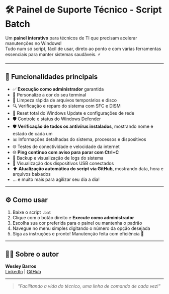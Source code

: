 # 🛠️ Painel de Suporte Técnico - Script Batch

Um **painel interativo** para técnicos de TI que precisam acelerar manutenções no Windows!  
Tudo num só script, fácil de usar, direto ao ponto e com várias ferramentas essenciais para manter sistemas saudáveis. ⚡

---

## 🚀 Funcionalidades principais

- ✅ **Execução como administrador** garantida  
- 🎨 Personalize a cor do seu terminal  
- 🧹 Limpeza rápida de arquivos temporários e disco  
- 🔍 Verificação e reparo do sistema com SFC e DISM  
- 🔄 Reset total do Windows Update e configurações de rede  
- 🛡️ Controle e status do Windows Defender  
- 🛡️ **Verificação de todos os antivírus instalados**, mostrando nome e estado de cada um  
- 📊 Informações detalhadas do sistema, processos e dispositivos  
- 🌐 Testes de conectividade e velocidade da internet  
- 🌐 **Ping contínuo com aviso para parar com Ctrl+C**  
- 💾 Backup e visualização de logs do sistema  
- 🔌 Visualização dos dispositivos USB conectados  
- ⬆️ **Atualização automática do script via GitHub**, mostrando data, hora e arquivos baixados  
- … e muito mais para agilizar seu dia a dia!

---

## ⚙️ Como usar

1. Baixe o script `.bat`  
2. Clique com o botão direito e **Execute como administrador**  
3. Escolha sua cor preferida para o painel ou mantenha o padrão  
4. Navegue no menu simples digitando o número da opção desejada  
5. Siga as instruções e pronto! Manutenção feita com eficiência 💪

---


## 👨‍💻 Sobre o autor

**Wesley Barros**  
[LinkedIn](https://www.linkedin.com/in/wesley-barros) | [GitHub](https://github.com/wesleybarross)

---

> _"Facilitando a vida do técnico, uma linha de comando de cada vez!"_
